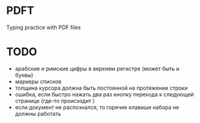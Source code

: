 # PDFT

Typing practice with PDF files


# TODO
- арабские и римские цифры в верхнем регистре (может быть и буквы)
- маркеры списков
- толщина курсора должна быть постоянной на протяжении строки
- ошибка, если быстро нажать два раз кнопку перехода к следующей странице (где-то происходит )
- если документ не распознался, то горячие клавиши набора не должны работать
